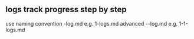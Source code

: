 ## logs track progress step by step

use naming convention <step integer>-log.md             e.g. 1-logs.md
advanced <step integer>-<step increment>-log.md         e.g. 1-1-logs.md


